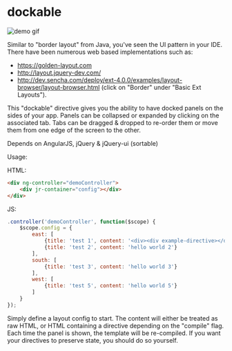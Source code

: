# dockable

![demo gif](http://joshribakoff.github.io/dockable.gif)

Similar to "border layout" from Java, you've seen the UI pattern in your IDE. There have been numerous web based implementations such as:

- https://golden-layout.com
- http://layout.jquery-dev.com/
- http://dev.sencha.com/deploy/ext-4.0.0/examples/layout-browser/layout-browser.html (click on "Border" under "Basic Ext Layouts").

This "dockable" directive gives you the ability to have docked panels on the sides of your app. Panels can be collapsed or expanded by clicking on the associated tab. Tabs can be dragged & dropped to re-order them or move them from one edge of the screen to the other.

Depends on AngularJS, jQuery & jQuery-ui (sortable)

Usage:

HTML:
```html
<div ng-controller="demoController">
    <div jr-container="config"></div>
</div>
```

JS:
```js
.controller('demoController', function($scope) {
    $scope.config = {
        east: [
            {title: 'test 1', content: '<div><div example-directive></div></div>', compile: true},
            {title: 'test 2', content: 'hello world 2'}
        ],
        south: [
            {title: 'test 3', content: 'hello world 3'}
        ],
        west: [
            {title: 'test 5', content: 'hello world 5'}
        ]
    }
});
```

Simply define a layout config to start. The content will either be treated as raw HTML, or HTML containing a directive depending on the "compile" flag. Each time the panel is shown, the template will be re-compiled. If you want your directives to preserve state, you should do so yourself.